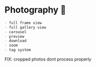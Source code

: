 # Photography 📸

>

```md
- full frame view
- full gallery view
- carousel
- preview
- download
- zoom
- tag system
```

FIX: cropped photos dont process properly
